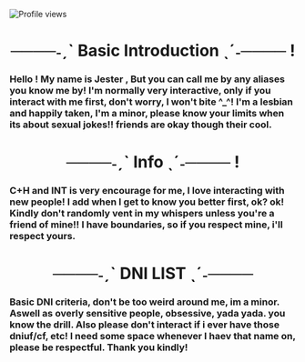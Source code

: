 ![Profile views](https://komarev.com/ghpvc/?Jesters-Circus=Jesters-Circus)

<h1 align="center"> ────˗ˏˋ Basic Introduction ˎˊ˗──── !</h1>

<h3 align="left"> Hello ! My name is Jester , But you can call me by any aliases you know me by! I'm normally very interactive, only if you interact with me first, don't worry, I won't bite ^_^! I'm a lesbian and happily taken, I'm a minor, please know your limits when its about sexual jokes!! friends are okay though their cool.

<h1 align="center"> ────˗ˏˋ Info ˎˊ˗──── ! </h1>

<h3 align="left"> C+H and INT is very encourage for me, I love interacting with new people! I add when I get to know you better first, ok? ok! Kindly don't randomly vent in my whispers unless you're a friend of mine!! I have boundaries, so if you respect mine, i'll respect yours.

<h1 align="center"> ────˗ˏˋ DNI LIST ˎˊ˗────

<h3 align="left"> Basic DNI criteria, don't be too weird around me, im a minor. Aswell as overly sensitive people, obsessive, yada yada. you know the drill. Also please don't interact if i ever have those dniuf/cf, etc! I need some space whenever I haev that name on, please be respectful. Thank you kindly!
